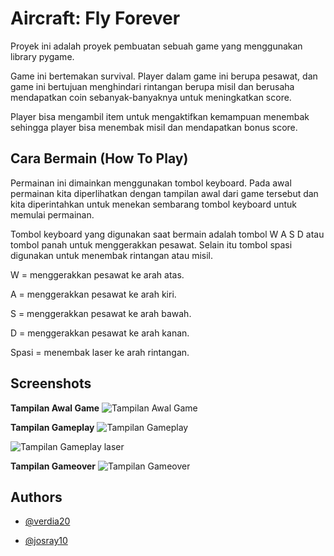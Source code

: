 
# Aircraft: Fly Forever

Proyek ini adalah proyek pembuatan sebuah game yang menggunakan library pygame. 

Game ini bertemakan survival. Player dalam game ini berupa pesawat, dan game ini bertujuan menghindari rintangan berupa misil dan berusaha mendapatkan coin sebanyak-banyaknya untuk meningkatkan score. 

Player bisa mengambil item untuk mengaktifkan kemampuan menembak sehingga player bisa menembak misil dan mendapatkan bonus score.

## Cara Bermain (How To Play)

Permainan ini dimainkan menggunakan tombol keyboard.
Pada awal permainan kita diperlihatkan dengan tampilan awal dari game tersebut dan kita diperintahkan untuk menekan sembarang tombol keyboard untuk memulai permainan.

Tombol keyboard yang digunakan saat bermain adalah tombol W A S D atau tombol panah untuk menggerakkan pesawat.
Selain itu tombol spasi digunakan untuk menembak rintangan atau misil.

W = menggerakkan pesawat ke arah atas.

A = menggerakkan pesawat ke arah kiri.

S = menggerakkan pesawat ke arah bawah.

D = menggerakkan pesawat ke arah kanan.

Spasi = menembak laser ke arah rintangan.


## Screenshots

**Tampilan Awal Game**
![Tampilan Awal Game](https://i.ibb.co/DWRVqVJ/doc1.png)

**Tampilan Gameplay**
![Tampilan Gameplay](https://i.ibb.co/wLZStf3/doc2.png)


![Tampilan Gameplay laser](https://i.ibb.co/S5Yy7yk/doc3.png)

**Tampilan Gameover**
![Tampilan Gameover](https://i.ibb.co/gTF2jGX/doc4.png)



## Authors

- [@verdia20](https://www.github.com/verdia20)

- [@josray10](https://www.github.com/josray10)

